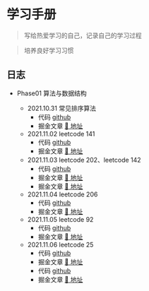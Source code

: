 # 学习手册

> 写给热爱学习的自己，记录自己的学习过程

> 培养良好学习习惯



## 日志

- Phase01 算法与数据结构

  - 2021.10.31  常见排序算法
    - 代码 [github](https://github.com/wzhaofei/studybook/tree/main/phase01/20211031)
    - 掘金文章 [🔗 地址](https://juejin.cn/post/7025228542241669128/)
  - 2021.11.02  leetcode 141
    - 代码 [github](https://github.com/wzhaofei/studybook/tree/main/phase01/20211102)
    - 掘金文章 [🔗 地址](https://juejin.cn/post/7026006579249938462/)
  - 2021.11.03  leetcode 202、leetcode 142
    - 代码 [github](https://github.com/wzhaofei/studybook/tree/main/phase01/20211103)
    - 掘金文章 [🔗 地址](https://juejin.cn/post/7026307289120243719/)
    - 掘金文章 [🔗 地址](https://juejin.cn/post/7026006579249938462/)
  - 2021.11.04  leetcode 206
    - 代码 [github](https://github.com/wzhaofei/studybook/tree/main/phase01/20211104)
    - 掘金文章 [🔗 地址](https://juejin.cn/post/7026594222304133150)
  - 2021.11.05  leetcode 92
    - 代码 [github](https://github.com/wzhaofei/studybook/tree/main/phase01/20211105)
    - 掘金文章 [🔗 地址](https://juejin.cn/post/7027110284925861901)   
  - 2021.11.06  leetcode 25
    - 代码 [github](https://github.com/wzhaofei/studybook/tree/main/phase01/20211106)
    - 掘金文章 [🔗 地址](https://juejin.cn/post/7027480702291542030)
    - 代码 [github](https://github.com/wzhaofei/studybook/tree/main/phase01/20211107)
    - 掘金文章 [🔗 地址](https://juejin.cn/post/7027762304821264391)     
